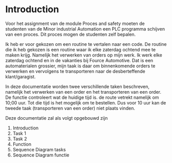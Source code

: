 # Introduction

Voor het assignment van de module Proces and safety moeten de studenten van de Minor industrial Automation een PLC programma schijven van een proces. Dit proces mogen de studenten zelf bepalen. 

Ik heb er voor gekozen om een routine te vertalen naar een code. De routine die ik heb gekozen is een routine waar ik elke zaterdag ochtend mee te maken krijg. Namelijk het verwerken van orders op mijn werk. Ik werk elke zaterdag ochtend en in de vakanties bij Fource Automotive. Dat is een automaterialen grossier, mijn taak is daar om binnenkomende orders te verwerken en vervolgens te transporteren naar de desberteffende klant/garagist. 

In deze documentatie worden twee verschillende taken beschreven, namelijk het verwerken van een order en het transporteren van een order. De functie controleert wat de huidige tijd is. de route vetrekt namelijk om 10;00 uur. Tot die tijd is het mogelijk om te bestellen. Dus voor 10 uur kan de tweede taak (transporteren van een order) niet plaats vinden.

Deze documentatie zal als volgt opgebouwd zijn
1. Introduction
2. Task 1 
3. Task 2
4. Function
5. Sequence Diagram tasks
6. Sequence Diagram functie 